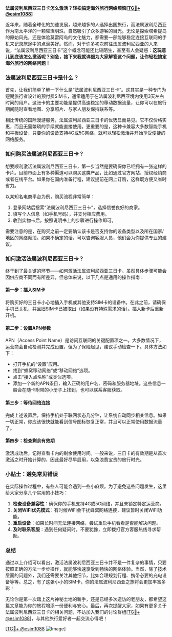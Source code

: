 **法属波利尼西亚三日卡怎么激活？轻松搞定海外旅行网络烦恼[[TG💪+ @esim1088](https://t.me/s/esim1088)]**

近年来，随着全球化的加速发展，越来越多的人选择出国旅行，而法属波利尼西亚作为南太平洋的一颗璀璨明珠，自然吸引了众多游客的目光。无论是探索塔希提岛的原始风光，还是体验莫雷阿岛的文化魅力，都需要一部能够稳定连接互联网的手机来记录旅途中的点滴美好。然而，对于许多初次前往法属波利尼西亚的人来说，“法属波利尼西亚三日卡”这个概念可能还比较陌生，甚至有人会疑惑：**这玩意儿到底该怎么激活呢？别急，接下来我就详细为大家解答这个问题，让你轻松搞定海外旅行的网络问题！**

### 法属波利尼西亚三日卡是什么？

首先，让我们简单了解一下什么是“法属波利尼西亚三日卡”。这其实是一种专门为短期旅行者设计的预付费SIM卡，通常适用于在法属波利尼西亚境内使用3天左右时间的用户。这张卡的主要功能是提供高速稳定的移动数据流量，让你可以在旅行期间随时查看地图、分享照片、与家人朋友保持联系等。

相比传统的国际漫游服务，法属波利尼西亚三日卡的优势显而易见。它不仅价格实惠，而且无需繁琐的手续就能直接使用。更重要的是，这种卡兼容大多数智能手机和平板设备，只要你的设备支持4G或5G网络，就可以轻松激活并开始享受便捷的网络服务。

### 如何购买法属波利尼西亚三日卡？

想要顺利激活法属波利尼西亚三日卡，第一步当然是要确保你已经拥有一张这样的卡片。目前市面上有多种渠道可以购买这类产品，比如通过官方网站、授权经销商或者在线平台。如果你在国内准备行程，建议提前在网上订购，这样既方便又省时省力。

以某知名电商平台为例，购买流程非常简单：
1. 登录网站后搜索“法属波利尼西亚三日卡”，选择信誉良好的商家。
2. 填写个人信息（如手机号码），并支付相应费用。
3. 收到实物卡后，按照说明书上的步骤进行操作即可。

需要注意的是，在购买之前一定要确认该卡是否支持你的设备类型以及所在国家/地区的网络频段。如果不确定的话，可以咨询客服人员，他们会为你提供专业的建议。

### 如何激活法属波利尼西亚三日卡？

终于到了最关键的环节——如何激活法属波利尼西亚三日卡。虽然具体步骤可能会因供应商不同而有所差异，但总体来说，以下几点是通用的操作指南：

#### 第一步：插入SIM卡
将购买好的三日卡小心地插入手机或其他支持SIM卡的设备中。在此之前，请确保手机已关机，并且旧SIM卡已被取出（如果没有特殊需求的话）。插入新卡后重新开机。

#### 第二步：设置APN参数
APN（Access Point Name）是访问互联网的关键配置项之一。大多数情况下，运营商会自动检测并完成设置，但为了保险起见，建议手动检查一下。具体方法如下：
- 打开手机的“设置”应用。
- 找到“蜂窝移动网络”或“移动网络”选项。
- 点击“接入点名称”或类似选项。
- 添加一个新的APN条目，输入正确的用户名、密码和服务器地址。这些信息一般会在随卡附带的小册子上找到，也可以联系客服获取。

#### 第三步：等待网络连接
完成上述设置后，保持手机处于联网状态几分钟，让系统自动同步相关信息。如果一切正常，你应该很快就能看到信号图标恢复正常，并且可以正常使用数据流量了。

#### 第四步：检查剩余有效期
激活成功后，记得查看卡内的剩余使用时间。一般来说，三日卡的有效期是从首次激活之时开始计算的，因此最好尽早启用，以免浪费宝贵的旅行时光。

### 小贴士：避免常见错误

在实际操作过程中，有些人可能会遇到一些小麻烦。为了避免这些问题发生，这里给大家分享几个实用的小技巧：
1. **检查设备兼容性**：确保你的手机支持4G或5G网络，并且未锁定特定运营商。
2. **关闭WiFi优先模式**：有时候WiFi会干扰蜂窝网络连接，建议暂时关闭WiFi功能。
3. **重启设备**：如果长时间无法连接网络，尝试重启手机看看是否能解决问题。
4. **及时联系客服**：遇到任何疑问时，不要犹豫，立即拨打官方客服热线寻求帮助。

### 总结

通过以上介绍可以看出，激活法属波利尼西亚三日卡并不是一件复杂的事情，只要按照正确的方法一步步操作，就能够快速享受到畅快的网络体验。当然，除了技术层面的问题外，我们还需要关注其他细节，比如合理规划行程、携带必要的充电设备等等。总之，有了这张小小的SIM卡，你的法属波利尼西亚之旅将会更加丰富多彩！

无论你是第一次踏上这片神秘土地的新手，还是已经多次造访的老朋友，都希望这篇文章能为你的旅程增添一份便利与安心。最后，再次提醒大家，如果有更多关于法属波利尼西亚三日卡的相关问题，不妨加入我们的讨论群组[[TG💪+ @esim1088](https://t.me/s/esim1088)]，与其他旅行爱好者一起交流心得吧！

[[TG💪+ @esim1088](https://t.me/s/esim1088) ![Image](https://i.postimg.cc/4NQfJmqS/Snipaste-2025-05-13-00-14-12.png)]